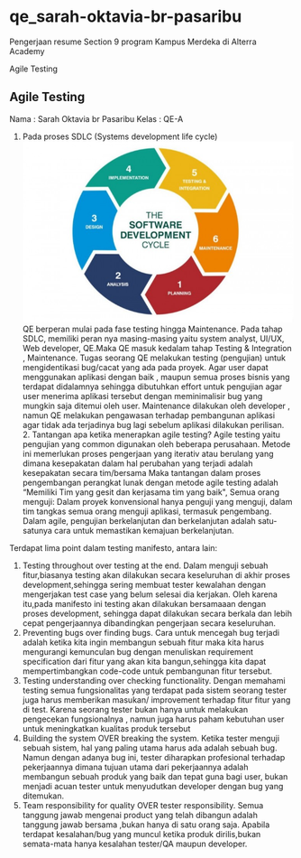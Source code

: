 # qe_sarah-oktavia-br-pasaribu

Pengerjaan resume Section 9 program Kampus Merdeka di Alterra Academy

Agile Testing

## Agile Testing

Nama : Sarah Oktavia br Pasaribu
Kelas : QE-A

1. Pada proses SDLC (Systems development life cycle)
   <img src="assets/Tahapan-SDLC.jpg" alt="soal prak sec 09" title="Jawaban Prak Section 09">
   QE berperan mulai pada fase testing hingga Maintenance.
   Pada tahap SDLC, memiliki peran nya masing-masing yaitu system analyst, UI/UX, Web developer, QE.Maka QE masuk kedalam tahap Testing & Integration , Maintenance.
   Tugas seorang QE melakukan testing (pengujian) untuk mengidentikasi bug/cacat yang ada pada proyek. Agar user dapat menggunakan aplikasi dengan baik , maupun semua proses bisnis yang terdapat didalamnya sehingga dibutuhkan effort untuk pengujian agar user menerima aplikasi tersebut dengan meminimalisir bug yang mungkin saja ditemui oleh user. Maintenance dilakukan oleh developer , namun QE melakukan pengawasan terhadap pembangunan aplikasi agar tidak ada terjadinya bug lagi sebelum aplikasi dilakukan perilisan. 2. Tantangan apa ketika menerapkan agile testing?
   Agile testing yaitu pengujian yang common digunakan oleh beberapa perusahaan. Metode ini memerlukan proses pengerjaan yang iterativ atau berulang yang dimana kesepakatan dalam hal perubahan yang terjadi adalah kesepakatan secara tim/bersama
   Maka tantangan dalam proses pengembangan perangkat lunak dengan metode agile testing adalah “Memiliki Tim yang gesit dan kerjasama tim yang baik", Semua orang menguji: Dalam proyek konvensional hanya penguji yang menguji, dalam tim tangkas semua orang menguji aplikasi, termasuk pengembang. Dalam agile, pengujian berkelanjutan dan berkelanjutan adalah satu-satunya cara untuk memastikan kemajuan berkelanjutan.

Terdapat lima point dalam testing manifesto, antara lain:

1. Testing throughout over testing at the end. Dalam menguji sebuah fitur,biasanya testing akan dilakukan secara keseluruhan di akhir proses development,sehingga sering membuat tester kewalahan dengan mengerjakan test case yang belum selesai dia kerjakan. Oleh karena itu,pada manifesto ini testing akan dilakukan bersamaaan dengan proses development, sehingga dapat dilakukan secara berkala dan lebih cepat pengerjaannya dibandingkan pengerjaan secara keseluruhan.
2. Preventing bugs over finding bugs. Cara untuk mencegah bug terjadi adalah ketika kita ingin membangun sebuah fitur maka kita harus mengurangi kemunculan bug dengan menuliskan requirement specification dari fitur yang akan kita bangun,sehingga kita dapat mempertimbangkan code-code untuk pembangunan fitur tersebut.
3. Testing understanding over checking functionality. Dengan memahami testing semua fungsionalitas yang terdapat pada sistem seorang tester juga harus memberikan masukan/ improvement terhadap fitur fitur yang di test. Karena seorang tester bukan hanya untuk melakukan pengecekan fungsionalnya , namun juga harus paham kebutuhan user untuk meningkatkan kualitas produk tersebut
4. Building the system OVER breaking the system. Ketika tester menguji sebuah sistem, hal yang paling utama harus ada adalah sebuah bug. Namun dengan adanya bug ini, tester diharapkan profesional terhadap pekerjaannya dimana tujuan utama dari pekerjaannya adalah membangun sebuah produk yang baik dan tepat guna bagi user, bukan menjadi acuan tester untuk menyudutkan developer dengan bug yang ditemukan.
5. Team responsibility for quality OVER tester responsibility. Semua tanggung jawab mengenai product yang telah dibangun adalah tanggung jawab bersama ,bukan hanya di satu orang saja. Apabila terdapat kesalahan/bug yang muncul ketika produk dirilis,bukan semata-mata hanya kesalahan tester/QA maupun developer.
